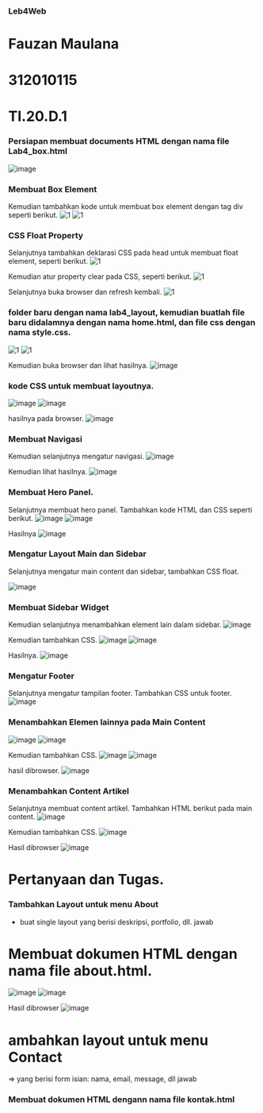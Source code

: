 ### Leb4Web
# Fauzan Maulana
# 312010115
# TI.20.D.1

### Persiapan membuat documents HTML dengan nama file Lab4_box.html
![image](https://user-images.githubusercontent.com/101807419/162207000-32b1255f-f79d-4f90-8b26-062fd6417d94.png)

### Membuat Box Element
Kemudian tambahkan kode untuk membuat box element dengan tag div seperti berikut.
![1](https://user-images.githubusercontent.com/101807419/162208714-a9e9c9a6-a69f-434e-867a-0e3fe66e30e4.png)
![1](https://user-images.githubusercontent.com/101807419/162211603-959caa72-44e1-40a5-8875-01aec296ce28.png)

### CSS Float Property
Selanjutnya tambahkan deklarasi CSS pada head untuk membuat float element, seperti berikut.
![1](https://user-images.githubusercontent.com/101807419/162211971-a3c9764f-65b5-456d-937f-46c6eefc9d71.png)

Kemudian atur property clear pada CSS, seperti berikut.
![1](https://user-images.githubusercontent.com/101807419/162214815-9e64fa7c-0c30-4b7e-93d4-5a08eee70af4.png)

Selanjutnya buka browser dan refresh kembali.
![1](https://user-images.githubusercontent.com/101807419/162215238-eba538b4-5f11-4baf-b81d-a3cb9374da34.png)

### folder baru dengan nama lab4_layout, kemudian buatlah file baru didalamnya dengan nama home.html, dan file css dengan nama style.css.
![1](https://user-images.githubusercontent.com/101807419/162251697-23ba05b5-0832-4e5a-ad73-6a223ea98741.png)
![1](https://user-images.githubusercontent.com/101807419/162251963-5798b170-e4cf-465b-8ed3-59bdfbe59516.png)

Kemudian buka browser dan lihat hasilnya.
![image](https://user-images.githubusercontent.com/101807419/162252528-4a06477e-e619-4fdf-90bf-74677927c644.png)

### kode CSS untuk membuat layoutnya.
![image](https://user-images.githubusercontent.com/101807419/162256621-fc1086e7-1800-4c86-8c24-14679d80c04a.png)
![image](https://user-images.githubusercontent.com/101807419/162256923-17f2dc5c-5f67-4964-a42b-4c28c8f5516d.png)

hasilnya pada browser.
![image](https://user-images.githubusercontent.com/101807419/162257236-39d21ac8-da33-4e6f-9b62-cd43c6c6e8d3.png)

### Membuat Navigasi
Kemudian selanjutnya mengatur navigasi.
![image](https://user-images.githubusercontent.com/101807419/162257579-e846f9fb-df1d-4a8a-b708-fc3b49a8ba0c.png)

Kemudian lihat hasilnya.
![image](https://user-images.githubusercontent.com/101807419/162257842-80f3157f-7bdb-40ac-9f0c-d59b06cc92f2.png)

### Membuat Hero Panel.
Selanjutnya membuat hero panel. Tambahkan kode HTML dan CSS seperti berikut.
![image](https://user-images.githubusercontent.com/101807419/162260537-6b38c126-9840-474f-afa0-f9f67faf2355.png)
![image](https://user-images.githubusercontent.com/101807419/162260717-591bdee0-c72f-4a4f-9632-f1385cd668d4.png)

Hasilnya
![image](https://user-images.githubusercontent.com/101807419/162260941-73b628cf-7b09-48ca-95cd-5f0e886b88d6.png)

### Mengatur Layout Main dan Sidebar
Selanjutnya mengatur main content dan sidebar, tambahkan CSS float.

![image](https://user-images.githubusercontent.com/101807419/162262305-2932cf95-97e8-44bf-bf7f-9360e61c9575.png)

### Membuat Sidebar Widget
Kemudian selanjutnya menambahkan element lain dalam sidebar.
![image](https://user-images.githubusercontent.com/101807419/162262628-1b7788a8-89d2-4461-830f-e1d54a9473e8.png)

Kemudian tambahkan CSS.
![image](https://user-images.githubusercontent.com/101807419/162262981-e7120d1c-e711-4d8d-80e9-0095d6a28e94.png)
![image](https://user-images.githubusercontent.com/101807419/162263051-20bb79df-ae15-4ff0-a14d-97d99a14620f.png)

Hasilnya. 
![image](https://user-images.githubusercontent.com/101807419/162263324-fbcd4234-4120-4b29-873b-00330959ba82.png)

### Mengatur Footer
Selanjutnya mengatur tampilan footer. Tambahkan CSS untuk footer.
![image](https://user-images.githubusercontent.com/101807419/162264602-983f6137-262b-409a-b2ce-84f022d6f26a.png)

### Menambahkan Elemen lainnya pada Main Content
![image](https://user-images.githubusercontent.com/101807419/162264782-e37f6122-f5ad-4603-bbb7-78e4e8782530.png)
![image](https://user-images.githubusercontent.com/101807419/162264856-12a34f3a-b84c-4cbe-82b5-483972cd5818.png)

Kemudian tambahkan CSS.
![image](https://user-images.githubusercontent.com/101807419/162265064-ebe5cec2-b1e4-4d9c-85e1-8091378c6c53.png)
![image](https://user-images.githubusercontent.com/101807419/162265123-6deec833-6784-4f29-a5d6-726e7aa25f10.png)

hasil dibrowser.
![image](https://user-images.githubusercontent.com/101807419/162265281-3d91a002-891d-404f-a15f-9a3e95983111.png)

### Menambahkan Content Artikel
Selanjutnya membuat content artikel. Tambahkan HTML berikut pada main content.
![image](https://user-images.githubusercontent.com/101807419/162267195-ae0a9a0d-b70a-4e4e-a48e-b4380998f1f0.png)

Kemudian tambahkan CSS.
![image](https://user-images.githubusercontent.com/101807419/162267611-ac5f55ad-b15f-4b61-afa9-3a8d8997c5fe.png)

Hasil dibrowser
![image](https://user-images.githubusercontent.com/101807419/162269826-65052f04-8287-4a2c-b261-4942b1d10b0b.png)

# Pertanyaan dan Tugas.
### Tambahkan Layout untuk menu About
- buat single layout yang berisi deskripsi, portfolio, dll. jawab

# Membuat dokumen HTML dengan nama file about.html.
![image](https://user-images.githubusercontent.com/101807419/162273280-471aeb64-aa30-49aa-b3c4-b0753fa95cc2.png)
![image](https://user-images.githubusercontent.com/101807419/162273408-ce9519d6-3a1d-411e-9c64-b9366b8e25d3.png)

Hasil dibrowser
![image](https://user-images.githubusercontent.com/101807419/162273580-30ec8673-f826-45e4-9799-dde7dbab305a.png)

# ambahkan layout untuk menu Contact
=> yang berisi form isian: nama, email, message, dll jawab

### Membuat dokumen HTML dengann nama file kontak.html




